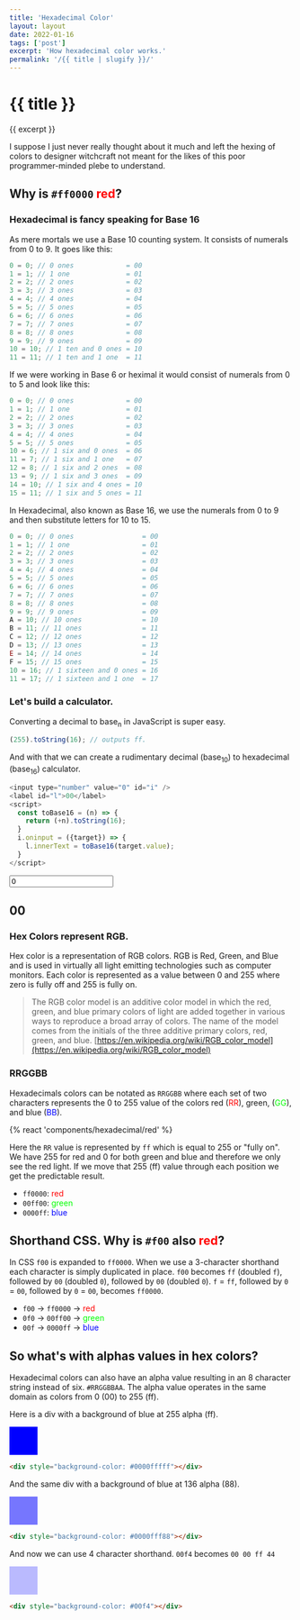 ```yaml
---
title: 'Hexadecimal Color'
layout: layout
date: 2022-01-16
tags: ['post']
excerpt: 'How hexadecimal color works.'
permalink: '/{{ title | slugify }}/'
---
```


<hgroup>
	<h1>{{ title }}</h1>
	<p>{{ excerpt }}</p>
</hgroup>

I suppose I just never really thought about it much and left the hexing of colors to designer witchcraft not meant for the likes of this poor programmer-minded plebe to understand.

## Why is `#ff0000` <span style="color:#f00">red</span>?

### Hexadecimal is fancy speaking for Base 16

As mere mortals we use a Base 10 counting system. It consists of numerals from 0 to 9. It goes like this:

```js
0 = 0; // 0 ones             = 00
1 = 1; // 1 one              = 01
2 = 2; // 2 ones             = 02
3 = 3; // 3 ones             = 03
4 = 4; // 4 ones             = 04
5 = 5; // 5 ones             = 05
6 = 6; // 6 ones             = 06
7 = 7; // 7 ones             = 07
8 = 8; // 8 ones             = 08
9 = 9; // 9 ones             = 09
10 = 10; // 1 ten and 0 ones = 10
11 = 11; // 1 ten and 1 one  = 11
```

If we were working in Base 6 or heximal it would consist of numerals from 0 to 5 and look like this:

```js
0 = 0; // 0 ones             = 00
1 = 1; // 1 one              = 01
2 = 2; // 2 ones             = 02
3 = 3; // 3 ones             = 03
4 = 4; // 4 ones             = 04
5 = 5; // 5 ones             = 05
10 = 6; // 1 six and 0 ones  = 06
11 = 7; // 1 six and 1 one   = 07
12 = 8; // 1 six and 2 ones  = 08
13 = 9; // 1 six and 3 ones  = 09
14 = 10; // 1 six and 4 ones = 10
15 = 11; // 1 six and 5 ones = 11
```

In Hexadecimal, also known as Base 16, we use the numerals from 0 to 9 and then substitute letters for 10 to 15.

```js
0 = 0; // 0 ones                 = 00
1 = 1; // 1 one                  = 01
2 = 2; // 2 ones                 = 02
3 = 3; // 3 ones                 = 03
4 = 4; // 4 ones                 = 04
5 = 5; // 5 ones                 = 05
6 = 6; // 6 ones                 = 06
7 = 7; // 7 ones                 = 07
8 = 8; // 8 ones                 = 08
9 = 9; // 9 ones                 = 09
A = 10; // 10 ones               = 10
B = 11; // 11 ones               = 11
C = 12; // 12 ones               = 12
D = 13; // 13 ones               = 13
E = 14; // 14 ones               = 14
F = 15; // 15 ones               = 15
10 = 16; // 1 sixteen and 0 ones = 16
11 = 17; // 1 sixteen and 1 one  = 17
```

### Let's build a calculator.

Converting a decimal to base<sub>n</sub> in JavaScript is super easy.

```js
(255).toString(16); // outputs ff.
```

And with that we can create a rudimentary decimal (base<sub>10</sub>) to hexadecimal (base<sub>16</sub>) calculator.

```js
<input type="number" value="0" id="i" />
<label id="l">00</label>
<script>
  const toBase16 = (n) => {
    return (+n).toString(16);
  }
  i.oninput = ({target}) => {
    l.innerText = toBase16(target.value);
  }
</script>
```

<div class="ui input">
  <input inputmode="numeric" pattern="[0-9]*" type="number" value="0" id="i" class="ui input" />
  <div class="ui label">
    <h2 id="l">00</h2>
  </div>
</div>
<script>
  const toBase16 = (n) => {
    return (+n).toString(16);
  }
  const makeInput = () => {
    const input = document.createElement('input');
    input.setAttribute('type') = "number";
  };
  i.oninput = ({target}) => {
    l.innerText = toBase16(target.value);
  }
</script>

### Hex Colors represent RGB.

Hex color is a representation of RGB colors. RGB is Red, Green, and Blue and is used in virtually all light emitting technologies such as computer monitors. Each color is represented as a value between 0 and 255 where zero is fully off and 255 is fully on.

> The RGB color model is an additive color model in which the red, green, and blue primary colors of light are added together in various ways to reproduce a broad array of colors. The name of the model comes from the initials of the three additive primary colors, red, green, and blue. [https://en.wikipedia.org/wiki/RGB_color_model](https://en.wikipedia.org/wiki/RGB_color_model)

### RRGGBB

Hexadecimals colors can be notated as `RRGGBB` where each set of two characters represents the 0 to 255 value of the colors red (<span style="color:#f00">RR</span>), green, (<span style="color:#0f0">GG</span>), and blue (<span style="color:#00f">BB</span>).

{% react 'components/hexadecimal/red' %}

Here the `RR` value is represented by `ff` which is equal to 255 or "fully on". We have 255 for red and 0 for both green and blue and therefore we only see the red light. If we move that 255 (ff) value through each position we get the predictable result.

-   `ff0000`: <span style="color:#f00">red</span>
-   `00ff00`: <span style="color:#0f0">green</span>
-   `0000ff`: <span style="color:#00f">blue</span>


## Shorthand CSS. Why is `#f00` also <span style="color:#f00">red</span>?

In CSS `f00` is expanded to `ff0000`. When we use a 3-character shorthand each character is simply duplicated in place. `f00` becomes `ff` (doubled `f`), followed by `00` (doubled `0`), followed by `00` (doubled `0`). `f` = `ff`, followed by `0` = `00`, followed by `0` = `00`, becomes `ff0000`.

-   `f00` -> `ff0000` -> <span style="color:#f00">red</span>
-   `0f0` -> `00ff00` -> <span style="color:#0f0">green</span>
-   `00f` -> `0000ff` -> <span style="color:#00f">blue</span>

## So what's with alphas values in hex colors?

Hexadecimal colors can also have an alpha value resulting in an 8 character string instead of six. `#RRGGBBAA`. The alpha value operates in the same domain as colors from 0 (00) to 255 (ff).

Here is a div with a background of blue at 255 alpha (ff).

<div style="width:50px;height:50px;background-color: #0000ffff"></div>

```html
<div style="background-color: #0000fffff"></div>
```

And the same div with a background of blue at 136 alpha (88).

<div style="width:50px;height:50px;background-color: #0000ff88"></div>

```html
<div style="background-color: #0000fff88"></div>
```

And now we can use 4 character shorthand. `00f4` becomes `00 00 ff 44`

<div style="width:50px;height:50px;background-color: #00f4"></div>

```html
<div style="background-color: #00f4"></div>
```
